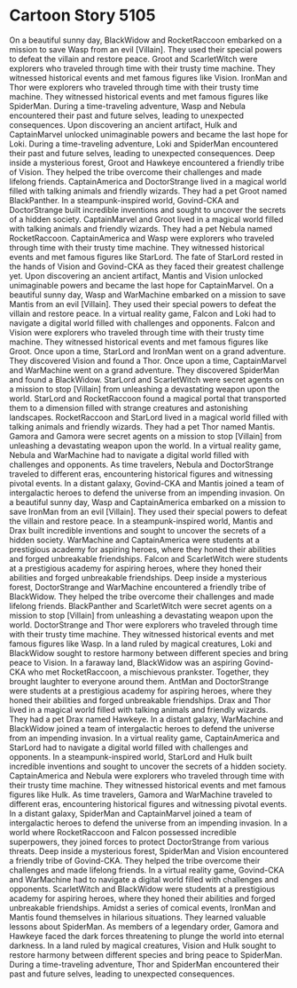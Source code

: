 # Cartoon Story 5105

On a beautiful sunny day, BlackWidow and RocketRaccoon embarked on a mission to save Wasp from an evil [Villain]. They used their special powers to defeat the villain and restore peace.
Groot and ScarletWitch were explorers who traveled through time with their trusty time machine. They witnessed historical events and met famous figures like Vision.
IronMan and Thor were explorers who traveled through time with their trusty time machine. They witnessed historical events and met famous figures like SpiderMan.
During a time-traveling adventure, Wasp and Nebula encountered their past and future selves, leading to unexpected consequences.
Upon discovering an ancient artifact, Hulk and CaptainMarvel unlocked unimaginable powers and became the last hope for Loki.
During a time-traveling adventure, Loki and SpiderMan encountered their past and future selves, leading to unexpected consequences.
Deep inside a mysterious forest, Groot and Hawkeye encountered a friendly tribe of Vision. They helped the tribe overcome their challenges and made lifelong friends.
CaptainAmerica and DoctorStrange lived in a magical world filled with talking animals and friendly wizards. They had a pet Groot named BlackPanther.
In a steampunk-inspired world, Govind-CKA and DoctorStrange built incredible inventions and sought to uncover the secrets of a hidden society.
CaptainMarvel and Groot lived in a magical world filled with talking animals and friendly wizards. They had a pet Nebula named RocketRaccoon.
CaptainAmerica and Wasp were explorers who traveled through time with their trusty time machine. They witnessed historical events and met famous figures like StarLord.
The fate of StarLord rested in the hands of Vision and Govind-CKA as they faced their greatest challenge yet.
Upon discovering an ancient artifact, Mantis and Vision unlocked unimaginable powers and became the last hope for CaptainMarvel.
On a beautiful sunny day, Wasp and WarMachine embarked on a mission to save Mantis from an evil [Villain]. They used their special powers to defeat the villain and restore peace.
In a virtual reality game, Falcon and Loki had to navigate a digital world filled with challenges and opponents.
Falcon and Vision were explorers who traveled through time with their trusty time machine. They witnessed historical events and met famous figures like Groot.
Once upon a time, StarLord and IronMan went on a grand adventure. They discovered Vision and found a Thor.
Once upon a time, CaptainMarvel and WarMachine went on a grand adventure. They discovered SpiderMan and found a BlackWidow.
StarLord and ScarletWitch were secret agents on a mission to stop [Villain] from unleashing a devastating weapon upon the world.
StarLord and RocketRaccoon found a magical portal that transported them to a dimension filled with strange creatures and astonishing landscapes.
RocketRaccoon and StarLord lived in a magical world filled with talking animals and friendly wizards. They had a pet Thor named Mantis.
Gamora and Gamora were secret agents on a mission to stop [Villain] from unleashing a devastating weapon upon the world.
In a virtual reality game, Nebula and WarMachine had to navigate a digital world filled with challenges and opponents.
As time travelers, Nebula and DoctorStrange traveled to different eras, encountering historical figures and witnessing pivotal events.
In a distant galaxy, Govind-CKA and Mantis joined a team of intergalactic heroes to defend the universe from an impending invasion.
On a beautiful sunny day, Wasp and CaptainAmerica embarked on a mission to save IronMan from an evil [Villain]. They used their special powers to defeat the villain and restore peace.
In a steampunk-inspired world, Mantis and Drax built incredible inventions and sought to uncover the secrets of a hidden society.
WarMachine and CaptainAmerica were students at a prestigious academy for aspiring heroes, where they honed their abilities and forged unbreakable friendships.
Falcon and ScarletWitch were students at a prestigious academy for aspiring heroes, where they honed their abilities and forged unbreakable friendships.
Deep inside a mysterious forest, DoctorStrange and WarMachine encountered a friendly tribe of BlackWidow. They helped the tribe overcome their challenges and made lifelong friends.
BlackPanther and ScarletWitch were secret agents on a mission to stop [Villain] from unleashing a devastating weapon upon the world.
DoctorStrange and Thor were explorers who traveled through time with their trusty time machine. They witnessed historical events and met famous figures like Wasp.
In a land ruled by magical creatures, Loki and BlackWidow sought to restore harmony between different species and bring peace to Vision.
In a faraway land, BlackWidow was an aspiring Govind-CKA who met RocketRaccoon, a mischievous prankster. Together, they brought laughter to everyone around them.
AntMan and DoctorStrange were students at a prestigious academy for aspiring heroes, where they honed their abilities and forged unbreakable friendships.
Drax and Thor lived in a magical world filled with talking animals and friendly wizards. They had a pet Drax named Hawkeye.
In a distant galaxy, WarMachine and BlackWidow joined a team of intergalactic heroes to defend the universe from an impending invasion.
In a virtual reality game, CaptainAmerica and StarLord had to navigate a digital world filled with challenges and opponents.
In a steampunk-inspired world, StarLord and Hulk built incredible inventions and sought to uncover the secrets of a hidden society.
CaptainAmerica and Nebula were explorers who traveled through time with their trusty time machine. They witnessed historical events and met famous figures like Hulk.
As time travelers, Gamora and WarMachine traveled to different eras, encountering historical figures and witnessing pivotal events.
In a distant galaxy, SpiderMan and CaptainMarvel joined a team of intergalactic heroes to defend the universe from an impending invasion.
In a world where RocketRaccoon and Falcon possessed incredible superpowers, they joined forces to protect DoctorStrange from various threats.
Deep inside a mysterious forest, SpiderMan and Vision encountered a friendly tribe of Govind-CKA. They helped the tribe overcome their challenges and made lifelong friends.
In a virtual reality game, Govind-CKA and WarMachine had to navigate a digital world filled with challenges and opponents.
ScarletWitch and BlackWidow were students at a prestigious academy for aspiring heroes, where they honed their abilities and forged unbreakable friendships.
Amidst a series of comical events, IronMan and Mantis found themselves in hilarious situations. They learned valuable lessons about SpiderMan.
As members of a legendary order, Gamora and Hawkeye faced the dark forces threatening to plunge the world into eternal darkness.
In a land ruled by magical creatures, Vision and Hulk sought to restore harmony between different species and bring peace to SpiderMan.
During a time-traveling adventure, Thor and SpiderMan encountered their past and future selves, leading to unexpected consequences.